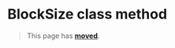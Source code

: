 # BlockSize class method

> This page has [**moved**](https://lib-docs.delphidabbler.com/EnvVars/3/API/TPJEnvironmentVars-BlockSize).
